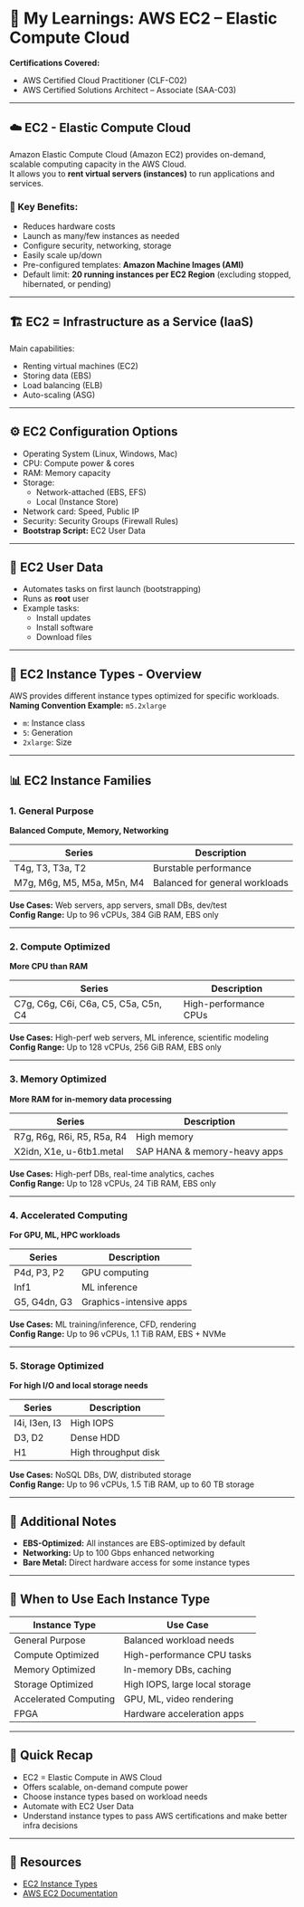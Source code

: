 # 📘 My Learnings: AWS EC2 – Elastic Compute Cloud

**Certifications Covered:**
- AWS Certified Cloud Practitioner (CLF-C02)
- AWS Certified Solutions Architect – Associate (SAA-C03)

---

## ☁️ EC2 - Elastic Compute Cloud

Amazon Elastic Compute Cloud (Amazon EC2) provides on-demand, scalable computing capacity in the AWS Cloud.  
It allows you to **rent virtual servers (instances)** to run applications and services.

### 🔹 Key Benefits:
- Reduces hardware costs
- Launch as many/few instances as needed
- Configure security, networking, storage
- Easily scale up/down
- Pre-configured templates: **Amazon Machine Images (AMI)**
- Default limit: **20 running instances per EC2 Region** (excluding stopped, hibernated, or pending)

---

## 🏗️ EC2 = Infrastructure as a Service (IaaS)

Main capabilities:
- Renting virtual machines (EC2)
- Storing data (EBS)
- Load balancing (ELB)
- Auto-scaling (ASG)

---

## ⚙️ EC2 Configuration Options

- Operating System (Linux, Windows, Mac)
- CPU: Compute power & cores
- RAM: Memory capacity
- Storage:
  - Network-attached (EBS, EFS)
  - Local (Instance Store)
- Network card: Speed, Public IP
- Security: Security Groups (Firewall Rules)
- **Bootstrap Script:** EC2 User Data

---

## 📜 EC2 User Data

- Automates tasks on first launch (bootstrapping)
- Runs as **root** user
- Example tasks:
  - Install updates
  - Install software
  - Download files

---

## 🧱 EC2 Instance Types - Overview

AWS provides different instance types optimized for specific workloads.  
**Naming Convention Example:** `m5.2xlarge`
- `m`: Instance class
- `5`: Generation
- `2xlarge`: Size

---

## 📊 EC2 Instance Families

### 1. General Purpose
**Balanced Compute, Memory, Networking**

| Series | Description |
|--------|-------------|
| T4g, T3, T3a, T2 | Burstable performance |
| M7g, M6g, M5, M5a, M5n, M4 | Balanced for general workloads |

**Use Cases:** Web servers, app servers, small DBs, dev/test  
**Config Range:** Up to 96 vCPUs, 384 GiB RAM, EBS only

---

### 2. Compute Optimized
**More CPU than RAM**

| Series | Description |
|--------|-------------|
| C7g, C6g, C6i, C6a, C5, C5a, C5n, C4 | High-performance CPUs |

**Use Cases:** High-perf web servers, ML inference, scientific modeling  
**Config Range:** Up to 128 vCPUs, 256 GiB RAM, EBS only

---

### 3. Memory Optimized
**More RAM for in-memory data processing**

| Series | Description |
|--------|-------------|
| R7g, R6g, R6i, R5, R5a, R4 | High memory |
| X2idn, X1e, u-6tb1.metal | SAP HANA & memory-heavy apps |

**Use Cases:** High-perf DBs, real-time analytics, caches  
**Config Range:** Up to 128 vCPUs, 24 TiB RAM, EBS only

---

### 4. Accelerated Computing
**For GPU, ML, HPC workloads**

| Series | Description |
|--------|-------------|
| P4d, P3, P2 | GPU computing |
| Inf1 | ML inference |
| G5, G4dn, G3 | Graphics-intensive apps |

**Use Cases:** ML training/inference, CFD, rendering  
**Config Range:** Up to 96 vCPUs, 1.1 TiB RAM, EBS + NVMe

---

### 5. Storage Optimized
**For high I/O and local storage needs**

| Series | Description |
|--------|-------------|
| I4i, I3en, I3 | High IOPS |
| D3, D2 | Dense HDD |
| H1 | High throughput disk |

**Use Cases:** NoSQL DBs, DW, distributed storage  
**Config Range:** Up to 96 vCPUs, 1.5 TiB RAM, up to 60 TB storage

---

## 📌 Additional Notes

- **EBS-Optimized:** All instances are EBS-optimized by default
- **Networking:** Up to 100 Gbps enhanced networking
- **Bare Metal:** Direct hardware access for some instance types

---

## 🧭 When to Use Each Instance Type

| Instance Type        | Use Case |
|----------------------|----------|
| General Purpose      | Balanced workload needs |
| Compute Optimized    | High-performance CPU tasks |
| Memory Optimized     | In-memory DBs, caching |
| Storage Optimized    | High IOPS, large local storage |
| Accelerated Computing| GPU, ML, video rendering |
| FPGA                 | Hardware acceleration apps |

---

## 🧠 Quick Recap

- EC2 = Elastic Compute in AWS Cloud
- Offers scalable, on-demand compute power
- Choose instance types based on workload needs
- Automate with EC2 User Data
- Understand instance types to pass AWS certifications and make better infra decisions

---

## 🔗 Resources

- [EC2 Instance Types](https://aws.amazon.com/ec2/instance-types/)
- [AWS EC2 Documentation](https://docs.aws.amazon.com/ec2)

